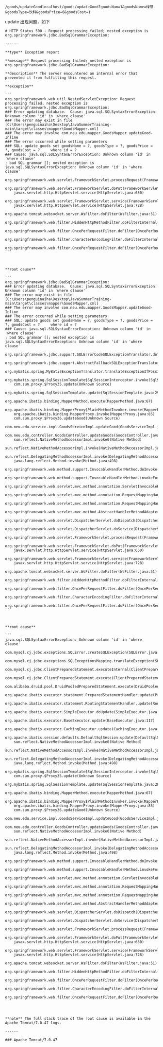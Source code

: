 ```url
/goods/updateGoodlocalhost/goods/updateGood?goodsNum=1&goodsName=绿茶&goodsType=饮料&goodsPrice=6&goodsCost=1
```

update 出现问题，如下

````
# HTTP Status 500 - Request processing failed; nested exception is org.springframework.jdbc.BadSqlGrammarException:

------

**type** Exception report

**message** Request processing failed; nested exception is org.springframework.jdbc.BadSqlGrammarException:

**description** The server encountered an internal error that prevented it from fulfilling this request.

**exception**

```
org.springframework.web.util.NestedServletException: Request processing failed; nested exception is org.springframework.jdbc.BadSqlGrammarException: 
### Error updating database.  Cause: java.sql.SQLSyntaxErrorException: Unknown column 'id' in 'where clause'
### The error may exist in file [C:\Users\penguinaiha\Desktop\JavaSummerTraining-main\target\classes\mapper\GoodsMapper.xml]
### The error may involve com.neu.edu.mapper.GoodsMapper.updateGood-Inline
### The error occurred while setting parameters
### SQL: update goods set goodsName = ?, goodsType = ?, goodsPrice = ?, goodsCost = ?     where id = ?
### Cause: java.sql.SQLSyntaxErrorException: Unknown column 'id' in 'where clause'
; bad SQL grammar []; nested exception is java.sql.SQLSyntaxErrorException: Unknown column 'id' in 'where clause'
	org.springframework.web.servlet.FrameworkServlet.processRequest(FrameworkServlet.java:1014)
	org.springframework.web.servlet.FrameworkServlet.doPut(FrameworkServlet.java:920)
	javax.servlet.http.HttpServlet.service(HttpServlet.java:650)
	org.springframework.web.servlet.FrameworkServlet.service(FrameworkServlet.java:883)
	javax.servlet.http.HttpServlet.service(HttpServlet.java:728)
	org.apache.tomcat.websocket.server.WsFilter.doFilter(WsFilter.java:51)
	org.springframework.web.filter.HiddenHttpMethodFilter.doFilterInternal(HiddenHttpMethodFilter.java:94)
	org.springframework.web.filter.OncePerRequestFilter.doFilter(OncePerRequestFilter.java:119)
	org.springframework.web.filter.CharacterEncodingFilter.doFilterInternal(CharacterEncodingFilter.java:201)
	org.springframework.web.filter.OncePerRequestFilter.doFilter(OncePerRequestFilter.java:119)
```



**root cause**

```
org.springframework.jdbc.BadSqlGrammarException: 
### Error updating database.  Cause: java.sql.SQLSyntaxErrorException: Unknown column 'id' in 'where clause'
### The error may exist in file [C:\Users\penguinaiha\Desktop\JavaSummerTraining-main\target\classes\mapper\GoodsMapper.xml]
### The error may involve com.neu.edu.mapper.GoodsMapper.updateGood-Inline
### The error occurred while setting parameters
### SQL: update goods set goodsName = ?, goodsType = ?, goodsPrice = ?, goodsCost = ?     where id = ?
### Cause: java.sql.SQLSyntaxErrorException: Unknown column 'id' in 'where clause'
; bad SQL grammar []; nested exception is java.sql.SQLSyntaxErrorException: Unknown column 'id' in 'where clause'
	org.springframework.jdbc.support.SQLErrorCodeSQLExceptionTranslator.doTranslate(SQLErrorCodeSQLExceptionTranslator.java:239)
	org.springframework.jdbc.support.AbstractFallbackSQLExceptionTranslator.translate(AbstractFallbackSQLExceptionTranslator.java:70)
	org.mybatis.spring.MyBatisExceptionTranslator.translateExceptionIfPossible(MyBatisExceptionTranslator.java:73)
	org.mybatis.spring.SqlSessionTemplate$SqlSessionInterceptor.invoke(SqlSessionTemplate.java:446)
	com.sun.proxy.$Proxy35.update(Unknown Source)
	org.mybatis.spring.SqlSessionTemplate.update(SqlSessionTemplate.java:294)
	org.apache.ibatis.binding.MapperMethod.execute(MapperMethod.java:67)
	org.apache.ibatis.binding.MapperProxy$PlainMethodInvoker.invoke(MapperProxy.java:152)
	org.apache.ibatis.binding.MapperProxy.invoke(MapperProxy.java:85)
	com.sun.proxy.$Proxy36.updateGood(Unknown Source)
	com.neu.edu.service.impl.GoodsServiceImpl.updateGood(GoodsServiceImpl.java:130)
	com.neu.edu.controller.GoodsController.updateGoods(GoodsController.java:44)
	sun.reflect.NativeMethodAccessorImpl.invoke0(Native Method)
	sun.reflect.NativeMethodAccessorImpl.invoke(NativeMethodAccessorImpl.java:62)
	sun.reflect.DelegatingMethodAccessorImpl.invoke(DelegatingMethodAccessorImpl.java:43)
	java.lang.reflect.Method.invoke(Method.java:498)
	org.springframework.web.method.support.InvocableHandlerMethod.doInvoke(InvocableHandlerMethod.java:197)
	org.springframework.web.method.support.InvocableHandlerMethod.invokeForRequest(InvocableHandlerMethod.java:141)
	org.springframework.web.servlet.mvc.method.annotation.ServletInvocableHandlerMethod.invokeAndHandle(ServletInvocableHandlerMethod.java:106)
	org.springframework.web.servlet.mvc.method.annotation.RequestMappingHandlerAdapter.invokeHandlerMethod(RequestMappingHandlerAdapter.java:894)
	org.springframework.web.servlet.mvc.method.annotation.RequestMappingHandlerAdapter.handleInternal(RequestMappingHandlerAdapter.java:808)
	org.springframework.web.servlet.mvc.method.AbstractHandlerMethodAdapter.handle(AbstractHandlerMethodAdapter.java:87)
	org.springframework.web.servlet.DispatcherServlet.doDispatch(DispatcherServlet.java:1060)
	org.springframework.web.servlet.DispatcherServlet.doService(DispatcherServlet.java:962)
	org.springframework.web.servlet.FrameworkServlet.processRequest(FrameworkServlet.java:1006)
	org.springframework.web.servlet.FrameworkServlet.doPut(FrameworkServlet.java:920)
	javax.servlet.http.HttpServlet.service(HttpServlet.java:650)
	org.springframework.web.servlet.FrameworkServlet.service(FrameworkServlet.java:883)
	javax.servlet.http.HttpServlet.service(HttpServlet.java:728)
	org.apache.tomcat.websocket.server.WsFilter.doFilter(WsFilter.java:51)
	org.springframework.web.filter.HiddenHttpMethodFilter.doFilterInternal(HiddenHttpMethodFilter.java:94)
	org.springframework.web.filter.OncePerRequestFilter.doFilter(OncePerRequestFilter.java:119)
	org.springframework.web.filter.CharacterEncodingFilter.doFilterInternal(CharacterEncodingFilter.java:201)
	org.springframework.web.filter.OncePerRequestFilter.doFilter(OncePerRequestFilter.java:119)
```



**root cause**

```
java.sql.SQLSyntaxErrorException: Unknown column 'id' in 'where clause'
	com.mysql.cj.jdbc.exceptions.SQLError.createSQLException(SQLError.java:121)
	com.mysql.cj.jdbc.exceptions.SQLExceptionsMapping.translateException(SQLExceptionsMapping.java:122)
	com.mysql.cj.jdbc.ClientPreparedStatement.executeInternal(ClientPreparedStatement.java:916)
	com.mysql.cj.jdbc.ClientPreparedStatement.execute(ClientPreparedStatement.java:354)
	com.alibaba.druid.pool.DruidPooledPreparedStatement.execute(DruidPooledPreparedStatement.java:483)
	org.apache.ibatis.executor.statement.PreparedStatementHandler.update(PreparedStatementHandler.java:47)
	org.apache.ibatis.executor.statement.RoutingStatementHandler.update(RoutingStatementHandler.java:74)
	org.apache.ibatis.executor.SimpleExecutor.doUpdate(SimpleExecutor.java:50)
	org.apache.ibatis.executor.BaseExecutor.update(BaseExecutor.java:117)
	org.apache.ibatis.executor.CachingExecutor.update(CachingExecutor.java:76)
	org.apache.ibatis.session.defaults.DefaultSqlSession.update(DefaultSqlSession.java:197)
	sun.reflect.NativeMethodAccessorImpl.invoke0(Native Method)
	sun.reflect.NativeMethodAccessorImpl.invoke(NativeMethodAccessorImpl.java:62)
	sun.reflect.DelegatingMethodAccessorImpl.invoke(DelegatingMethodAccessorImpl.java:43)
	java.lang.reflect.Method.invoke(Method.java:498)
	org.mybatis.spring.SqlSessionTemplate$SqlSessionInterceptor.invoke(SqlSessionTemplate.java:433)
	com.sun.proxy.$Proxy35.update(Unknown Source)
	org.mybatis.spring.SqlSessionTemplate.update(SqlSessionTemplate.java:294)
	org.apache.ibatis.binding.MapperMethod.execute(MapperMethod.java:67)
	org.apache.ibatis.binding.MapperProxy$PlainMethodInvoker.invoke(MapperProxy.java:152)
	org.apache.ibatis.binding.MapperProxy.invoke(MapperProxy.java:85)
	com.sun.proxy.$Proxy36.updateGood(Unknown Source)
	com.neu.edu.service.impl.GoodsServiceImpl.updateGood(GoodsServiceImpl.java:130)
	com.neu.edu.controller.GoodsController.updateGoods(GoodsController.java:44)
	sun.reflect.NativeMethodAccessorImpl.invoke0(Native Method)
	sun.reflect.NativeMethodAccessorImpl.invoke(NativeMethodAccessorImpl.java:62)
	sun.reflect.DelegatingMethodAccessorImpl.invoke(DelegatingMethodAccessorImpl.java:43)
	java.lang.reflect.Method.invoke(Method.java:498)
	org.springframework.web.method.support.InvocableHandlerMethod.doInvoke(InvocableHandlerMethod.java:197)
	org.springframework.web.method.support.InvocableHandlerMethod.invokeForRequest(InvocableHandlerMethod.java:141)
	org.springframework.web.servlet.mvc.method.annotation.ServletInvocableHandlerMethod.invokeAndHandle(ServletInvocableHandlerMethod.java:106)
	org.springframework.web.servlet.mvc.method.annotation.RequestMappingHandlerAdapter.invokeHandlerMethod(RequestMappingHandlerAdapter.java:894)
	org.springframework.web.servlet.mvc.method.annotation.RequestMappingHandlerAdapter.handleInternal(RequestMappingHandlerAdapter.java:808)
	org.springframework.web.servlet.mvc.method.AbstractHandlerMethodAdapter.handle(AbstractHandlerMethodAdapter.java:87)
	org.springframework.web.servlet.DispatcherServlet.doDispatch(DispatcherServlet.java:1060)
	org.springframework.web.servlet.DispatcherServlet.doService(DispatcherServlet.java:962)
	org.springframework.web.servlet.FrameworkServlet.processRequest(FrameworkServlet.java:1006)
	org.springframework.web.servlet.FrameworkServlet.doPut(FrameworkServlet.java:920)
	javax.servlet.http.HttpServlet.service(HttpServlet.java:650)
	org.springframework.web.servlet.FrameworkServlet.service(FrameworkServlet.java:883)
	javax.servlet.http.HttpServlet.service(HttpServlet.java:728)
	org.apache.tomcat.websocket.server.WsFilter.doFilter(WsFilter.java:51)
	org.springframework.web.filter.HiddenHttpMethodFilter.doFilterInternal(HiddenHttpMethodFilter.java:94)
	org.springframework.web.filter.OncePerRequestFilter.doFilter(OncePerRequestFilter.java:119)
	org.springframework.web.filter.CharacterEncodingFilter.doFilterInternal(CharacterEncodingFilter.java:201)
	org.springframework.web.filter.OncePerRequestFilter.doFilter(OncePerRequestFilter.java:119)
```



**note** The full stack trace of the root cause is available in the Apache Tomcat/7.0.47 logs.

------

### Apache Tomcat/7.0.47
````

